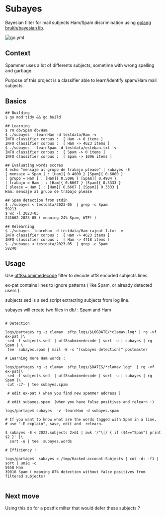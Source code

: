 # Subayes

Bayesian filter for mail subjects Ham/Spam discrimination using
[golang brukh/bayesian lib](https://github.com/brukh/bayesian). 

![go.yml](https://github.com/thc2cat/subayes/actions/workflows/go.yml/badge.svg)

## Context

Spammer uses a lot of differents subjects, sometime with wrong spelling and garbage.

Purpose of this project is a classifier able to learn/identify spam/Ham mail subjects.

## Basics

```shell
## Building
$ go mod tidy && go build 

## Learning
$ rm db/Spam db/Ham
$ ./subayes  -learnHam -d testdata/Ham -v
INFO classifier corpus :  [ Ham -> 0 items ]
INFO classifier corpus :  [ Ham -> 4623 items ]
$ ./subayes  -learnSpam -d testdata/esteban.txt -v
INFO classifier corpus :  [ Spam -> 0 items ]
INFO classifier corpus :  [ Spam -> 1096 items ]

## Evaluating words scores
$ echo "mensaje al grupo de trabajo please" | subayes -E    
[ mensaje = Spam ] : [Ham]{ 0.4000 } [Spam]{ 0.6000 } 
[ grupo = Ham ] : [Ham]{ 0.5096 } [Spam]{ 0.4904 } 
[ trabajo = Ham ] : [Ham]{ 0.6667 } [Spam]{ 0.3333 } 
[ please = Ham ] : [Ham]{ 0.6667 } [Spam]{ 0.3333 } 
Ham: mensaje al grupo de trabajo please

## Spam detection from stdin
$ ./subayes < testdata/2023-05  | grep -c Spam
59213
$ wc -l 2023-05
241662 2023-05 ( meaning 24% Spam, WTF! )

## Relearning
$ ./subayes -learnHam -d testdata/Ham-rajout-1.txt -v
INFO classifier corpus :  [ Ham -> 4623 items ]
INFO classifier corpus :  [ Ham -> 4718 items ]
$ ./subayes < testdata/2023-05  | grep -c Spam
58240

```

## Usage

Use
[utf8submimedecode](https://github.com/thc2cat/utf8submimedecode)
filter to decode  utf8 encoded subjects lines.

ex-pat contains lines to ignore patterns ( like Spam, or already detected users ).

subjects.sed is a sed script extracting subjects from log line.

subayes will create two files in db/ : Spam and Ham

```shell

# Detection

logs/partage$ rg -z clamav  sftp_logs/$LOGDATE/*clamav.log* | rg -vf ex-pat |\
 sed -f subjects.sed  | utf8submimedecode | sort -u | subayes | rg Spam | \
 tee  subayes.spam | mail -E -s "[subayes detection]" postmaster

# Learning more Ham words :  

logs/partage$ rg -z clamav  sftp_logs/$DATES/*clamav.log*  | rg -vf ex-pat|\
 sed -f subjects.sed  | utf8submimedecode | sort -u | subayes | rg Spam |\
 cut -c7- | tee subayes.spam 

 # edit ex-pat ( when you find new spammer address )

 # edit subayes.spam  (when you have false positives and relearn :)

logs/partage$ subayes  -v -learnHam -d subayes.spam          

# If you want to know what are the words tagged with Spam in a line, 
# use "-E explain", save, edit and  relearn.

$ subayes -E < 2023.subjects 2>&1 | awk '/^\[/ { if ($4=="Spam") print $2 }' |\
  sort -u | tee  subayes.words  

# Efficiency :

logs/partage$  subayes < /tmp/Hacked-account-Subjects | cut -d: -f1 | sort | uniq -c
5658 Ham
39016 Spam ( meaning 87% detection without false positives from filtered subjects)
                  
```

## Next move

Using this db for a postfix milter that would defer these subjects ?
